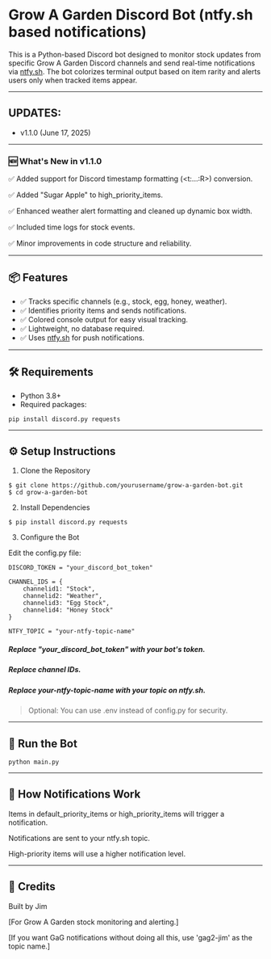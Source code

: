 # Grow A Garden Discord Bot (ntfy.sh based notifications)

This is a Python-based Discord bot designed to monitor stock updates from specific Grow A Garden Discord channels and send real-time notifications via [ntfy.sh](https://ntfy.sh). The bot colorizes terminal output based on item rarity and alerts users only when tracked items appear.

---

## UPDATES: 
- v1.1.0 (June 17, 2025)

---

### 🆕 What's New in v1.1.0

✅ Added support for Discord timestamp formatting (<t:...:R>) conversion.

✅ Added "Sugar Apple" to high_priority_items.

✅ Enhanced weather alert formatting and cleaned up dynamic box width.

✅ Included time logs for stock events.

✅ Minor improvements in code structure and reliability.

---

## 📦 Features

- ✅ Tracks specific channels (e.g., stock, egg, honey, weather).
- ✅ Identifies priority items and sends notifications.
- ✅ Colored console output for easy visual tracking.
- ✅ Lightweight, no database required.
- ✅ Uses [ntfy.sh](https://ntfy.sh) for push notifications.

---

## 🛠 Requirements

- Python 3.8+
- Required packages:

```pip install discord.py requests```

---

## ⚙️ Setup Instructions

1. Clone the Repository

```
$ git clone https://github.com/yourusername/grow-a-garden-bot.git
$ cd grow-a-garden-bot
```

2. Install Dependencies

```$ pip install discord.py requests```

3. Configure the Bot

Edit the config.py file:

```
DISCORD_TOKEN = "your_discord_bot_token"

CHANNEL_IDS = {
    channelid1: "Stock",
    channelid2: "Weather",
    channelid3: "Egg Stock",
    channelid4: "Honey Stock"
}

NTFY_TOPIC = "your-ntfy-topic-name"
```

##### Replace "your_discord_bot_token" with your bot's token.

##### Replace channel IDs.

##### Replace your-ntfy-topic-name with your topic on ntfy.sh.

> Optional: You can use .env instead of config.py for security.

---

## 🚀 Run the Bot

```python main.py```

---

## 🔔 How Notifications Work

Items in default_priority_items or high_priority_items will trigger a notification.

Notifications are sent to your ntfy.sh topic.

High-priority items will use a higher notification level.

---

## 🤝 Credits

Built by Jim

[For Grow A Garden stock monitoring and alerting.]

[If you want GaG notifications without doing all this, use 'gag2-jim' as the topic name.]
